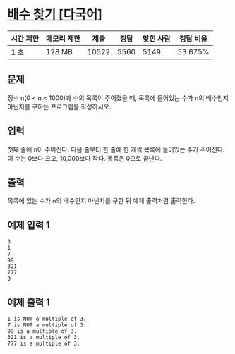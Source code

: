 # [배수 찾기 [다국어]](https://www.acmicpc.net/problem/4504)

| 시간 제한 | 메모리 제한 | 제출 | 정답 | 맞힌 사람 | 정답 비율 |
| --- | --- | --- | --- | --- | --- |
| 1 초 | 128 MB | 10522 | 5560 | 5149 | 53.675% |

## 문제

정수 n(0 < n < 1000)과 수의 목록이 주어졌을 때, 목록에 들어있는 수가 n의 배수인지 아닌지를 구하는 프로그램을 작성하시오.

## 입력

첫째 줄에 n이 주어진다. 다음 줄부터 한 줄에 한 개씩 목록에 들어있는 수가 주어진다. 이 수는 0보다 크고, 10,000보다 작다. 목록은 0으로 끝난다.

## 출력

목록에 있는 수가 n의 배수인지 아닌지를 구한 뒤 예제 출력처럼 출력한다.

## 예제 입력 1

```
3
1
7
99
321
777
0

```

## 예제 출력 1

```
1 is NOT a multiple of 3.
7 is NOT a multiple of 3.
99 is a multiple of 3.
321 is a multiple of 3.
777 is a multiple of 3.
```
